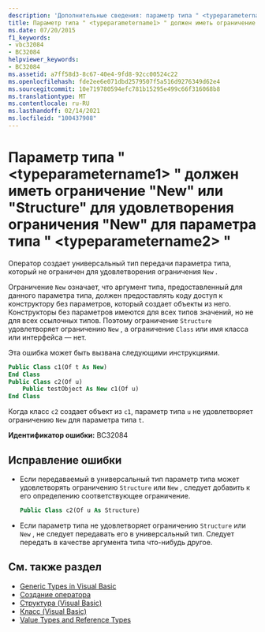 ```yaml
---
description: 'Дополнительные сведения: параметр типа " <typeparametername1> " должен иметь ограничение "New" или "Structure" для удовлетворения ограничения "New" для параметра типа " <typeparametername2> "'
title: Параметр типа " <typeparametername1> " должен иметь ограничение "New" или "Structure" для удовлетворения ограничения "New" для параметра типа " <typeparametername2> "
ms.date: 07/20/2015
f1_keywords:
- vbc32084
- BC32084
helpviewer_keywords:
- BC32084
ms.assetid: a7ff58d3-8c67-40e4-9fd8-92cc00524c22
ms.openlocfilehash: fde2ee6e071dbd2579507f5a516d9276349d62e4
ms.sourcegitcommit: 10e719780594efc781b15295e499c66f316068b8
ms.translationtype: MT
ms.contentlocale: ru-RU
ms.lasthandoff: 02/14/2021
ms.locfileid: "100437908"
---
```

# <a name="type-parameter-typeparametername1-must-have-either-a-new-constraint-or-a-structure-constraint-to-satisfy-the-new-constraint-for-type-parameter-typeparametername2"></a>Параметр типа " \<typeparametername1> " должен иметь ограничение "New" или "Structure" для удовлетворения ограничения "New" для параметра типа " \<typeparametername2> "

Оператор создает универсальный тип передачи параметра типа, который не ограничен для удовлетворения ограничения `New` .

Ограничение `New` означает, что аргумент типа, предоставленный для данного параметра типа, должен предоставлять коду доступ к конструктору без параметров, который создает объекты из него. Конструкторы без параметров имеются для всех типов значений, но не для всех ссылочных типов. Поэтому ограничение `Structure` удовлетворяет ограничению `New` , а ограничение `Class` или имя класса или интерфейса — нет.

Эта ошибка может быть вызвана следующими инструкциями.

```vb
Public Class c1(Of t As New)
End Class
Public Class c2(Of u)
    Public testObject As New c1(Of u)
End Class
```

Когда класс `c2` создает объект из `c1`, параметр типа `u` не удовлетворяет ограничению `New` для параметра типа `t`.

**Идентификатор ошибки:** BC32084

## <a name="to-correct-this-error"></a>Исправление ошибки

- Если передаваемый в универсальный тип параметр типа может удовлетворять ограничению `Structure` или `New` , следует добавить к его определению соответствующее ограничение.

  ```vb
  Public Class c2(Of u As Structure)
  ```

- Если параметр типа не удовлетворяет ограничению `Structure` или `New` , не следует передавать его в универсальный тип. Следует передать в качестве аргумента типа что-нибудь другое.

## <a name="see-also"></a>См. также раздел

- [Generic Types in Visual Basic](../programming-guide/language-features/data-types/generic-types.md)
- [Создание оператора](../language-reference/operators/new-operator.md)
- [Структура (Visual Basic)](../language-reference/statements/structure-statement.md)
- [Класс (Visual Basic)](../language-reference/statements/class-statement.md)
- [Value Types and Reference Types](../programming-guide/language-features/data-types/value-types-and-reference-types.md)
